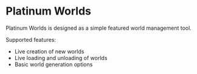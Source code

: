 # Platinum Worlds

Platinum Worlds is designed as a simple featured world management tool. 

Supported features:
- Live creation of new worlds
- Live loading and unloading of worlds
- Basic world generation options

